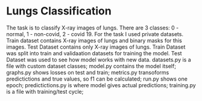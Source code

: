 # Lungs Classification
The task is to classify X-ray images of lungs. There are 3 classes: 0 - normal, 1 - non-covid, 2 - covid 19.
For the task I used private datasets. Train dataset contains X-ray images of lungs and binary masks for this images. Test Dataset contains only X-ray images of lungs.
Train Dataset was split into train and validaation datasets for training the model. Test Dataset was used to see how model works with new data. 
datasets.py is a file with custom dataset classes; 
model.py contains the model itself; 
graphs.py shows losses on test and train; 
metrics.py transoforms predictictions and true values, so f1 can be calculated; 
run.py shows one epoch; 
predictictions.py is where model gives actual predictions; 
training.py is a file with training/test cycle;
